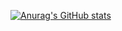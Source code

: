 [![Anurag's GitHub stats](https://github-readme-stats.vercel.app/api?username=tiofelx)](https://github.com/anuraghazra/github-readme-stats)
